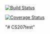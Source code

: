 [![Build Status](https://travis-ci.org/matthieumeeus/CS207test.svg?branch=master)](https://travis-ci.org/matthieumeeus/CS207test)

[![Coverage Status](https://codecov.io/gh/matthieumeeus/CS207test/branch/master/graph/badge.svg)](https://codecov.io/gh/matthieumeeus/CS207test/branch/master)

"# CS207test" 
